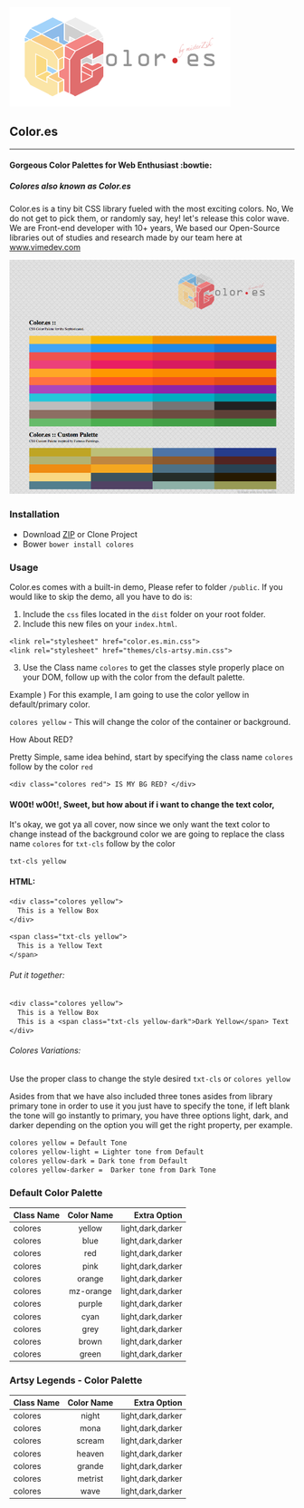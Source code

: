 ![alt text](colores-logo.png "Color.es by MisterZik")
## Color.es
---
#### Gorgeous Color Palettes for Web Enthusiast :bowtie:
##### Colores also known as Color.es

Color.es is a tiny bit CSS library fueled with the most exciting colors. No, We do not get to pick them, or randomly say, hey! let's release this color wave. We are Front-end developer with 10+ years, We based our Open-Source libraries out of studies and research made by our team here at www.vimedev.com

![alt text](Showcase-legacy.png "Background colors & Font Colors based on Popular Palettes for 2017. (CSS Only)")

### Installation
* Download [ZIP](https://github.com/misterzik/Colores/archive/master.zip) or Clone Project
* Bower
`bower install colores`


### Usage
Color.es comes with a built-in demo, Please refer to folder `/public`. If you would like to skip the demo, all you have to do is:

1. Include the `css` files located in the `dist` folder on your root folder.
2. Include this new files on your `index.html`.
```
<link rel="stylesheet" href="color.es.min.css">
<link rel="stylesheet" href="themes/cls-artsy.min.css">
```
3. Use the Class name `colores` to get the classes style properly place on your DOM, follow up with the color from the default palette.

Example )
For this example, I am going to use the color yellow in default/primary color.

 `colores yellow` - This will change the color of the container or background.


 How About RED?
 
 Pretty Simple, same idea behind, start by specifying the class name `colores` follow by the color `red`
 
 ``` 
 <div class="colores red"> IS MY BG RED? </div>
```


#### W00t! w00t!, Sweet, but how about if i want to change the text color,
It's okay, we got ya all cover, now since we only want the text color to change instead of the background color
we are going to replace the class name `colores` for `txt-cls` follow by the color

 ```
 txt-cls yellow
 ``` 
 
#### HTML:
```
<div class="colores yellow">
  This is a Yellow Box
</div>
```

```
<span class="txt-cls yellow">
  This is a Yellow Text
</span>
```

###### Put it together:
```
<div class="colores yellow">
  This is a Yellow Box
  This is a <span class="txt-cls yellow-dark">Dark Yellow</span> Text
</div>
```
###### Colores Variations:
Use the proper class to change the style desired `txt-cls` or
`colores yellow`

Asides from that we have also included three tones asides from library primary tone in order to use it
you just have to specify the tone, if left blank the tone will go instantly to primary, you have three options light, dark, and darker
depending on the option you will get the right property, per example.

 ```
 colores yellow = Default Tone
 colores yellow-light = Lighter tone from Default 
 colores yellow-dark = Dark tone from Default
 colores yellow-darker =  Darker tone from Dark Tone
 ```


### Default Color Palette

| Class Name  |  Color Name   | Extra Option      |
| ------------|:-------------:| -----------------:|
| colores     | yellow        | light,dark,darker |
| colores     | blue        | light,dark,darker |
| colores     | red       | light,dark,darker |
| colores     | pink       | light,dark,darker |
| colores     | orange        | light,dark,darker |
| colores     | mz-orange        | light,dark,darker |
| colores     | purple        | light,dark,darker |
| colores     | cyan        | light,dark,darker |
| colores     | grey        | light,dark,darker |
| colores     | brown       | light,dark,darker |
| colores     | green       | light,dark,darker |


### Artsy Legends - Color Palette

| Class Name  |  Color Name   | Extra Option      |
| ------------|:-------------:| -----------------:|
| colores     | night        | light,dark,darker |
| colores     | mona        | light,dark,darker |
| colores     | scream       | light,dark,darker |
| colores     | heaven       | light,dark,darker |
| colores     | grande        | light,dark,darker |
| colores     | metrist        | light,dark,darker |
| colores     | wave        | light,dark,darker |
